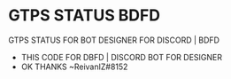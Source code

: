 # GTPS STATUS BDFD
GTPS STATUS FOR BOT DESIGNER FOR DISCORD | BDFD

- THIS CODE FOR DBFD | DISCORD BOT FOR DESIGNER
- OK THANKS ~ReivanIZ#8152
